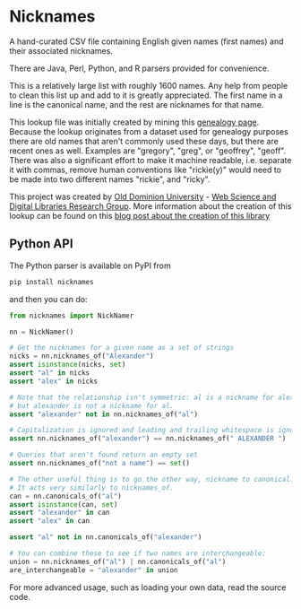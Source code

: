 # Nicknames

A hand-curated CSV file containing English given names (first names) and
their associated nicknames.

There are Java, Perl, Python, and R parsers provided for convenience.

This is a relatively large list with roughly 1600 names. Any help from
people to clean this list up and add to it is greatly appreciated.
The first name in a line is the canonical name, and the rest are nicknames
for that name.

This lookup file was initially created by mining this
[genealogy page](https://www.caagri.org/nicknames.html).
Because the lookup originates from a dataset used for genealogy purposes there
are old names that aren't commonly used these days, but there are recent ones
as well. Examples are "gregory", "greg", or "geoffrey", "geoff". There was also
a significant effort to make it machine readable, i.e. separate it with commas,
remove human conventions like "rickie(y)" would need to be made into two
different names "rickie", and "ricky".

This project was created by [Old Dominion University](https://www.odu.edu/) -
[Web Science and Digital Libraries Research Group](http://ws-dl.blogspot.com/).
More information about the creation of this lookup can be found on this
[blog post about the creation of this library](https://ws-dl.blogspot.com/2010/08/lookup-for-nicknames-and-diminutive.html)

## Python API

The Python parser is available on PyPI from

```bash
pip install nicknames
```

and then you can do:

```python
from nicknames import NickNamer

nn = NickNamer()

# Get the nicknames for a given name as a set of strings
nicks = nn.nicknames_of("Alexander")
assert isinstance(nicks, set)
assert "al" in nicks
assert "alex" in nicks

# Note that the relationship isn't symmetric: al is a nickname for alexander,
# but alexander is not a nickname for al.
assert "alexander" not in nn.nicknames_of("al")

# Capitalization is ignored and leading and trailing whitespace is ignored
assert nn.nicknames_of("alexander") == nn.nicknames_of(" ALEXANDER ")

# Queries that aren't found return an empty set
assert nn.nicknames_of("not a name") == set()

# The other useful thing is to go the other way, nickname to canonical:
# It acts very similarly to nicknames_of.
can = nn.canonicals_of("al")
assert isinstance(can, set)
assert "alexander" in can
assert "alex" in can

assert "al" not in nn.canonicals_of("alexander")

# You can combine these to see if two names are interchangeable:
union = nn.nicknames_of("al") | nn.canonicals_of("al")
are_interchangeable = "alexander" in union
```

For more advanced usage, such as loading your own data, read the source code.
